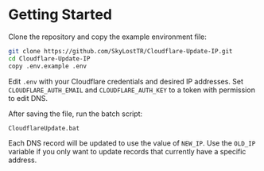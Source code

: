 # Getting Started

Clone the repository and copy the example environment file:

```sh
git clone https://github.com/SkyLostTR/Cloudflare-Update-IP.git
cd Cloudflare-Update-IP
copy .env.example .env
```

Edit `.env` with your Cloudflare credentials and desired IP addresses. Set `CLOUDFLARE_AUTH_EMAIL` and `CLOUDFLARE_AUTH_KEY` to a token with permission to edit DNS.

After saving the file, run the batch script:

```sh
CloudflareUpdate.bat
```

Each DNS record will be updated to use the value of `NEW_IP`. Use the `OLD_IP` variable if you only want to update records that currently have a specific address.
